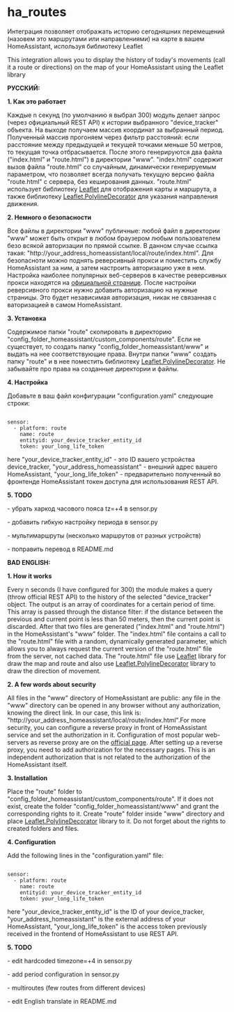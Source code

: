 # ha_routes
<p>Интеграция позволяет отображать историю сегодняшних перемещений (назовем это маршрутами или направлениями) на карте в вашем HomeAssistant, используя библиотеку Leaflet</p>
<p>This integration allows you to display the history of today's movements (call it a route or directions) on the map of your HomeAssistant using the Leaflet library</p>

<p><b>РУССКИЙ:</b></p>
<p><b>1. Как это работает</b></p>
<p>Каждые n секунд (по умолчанию я выбрал 300) модуль делает запрос (через официальный REST API) к истории выбранного "device_tracker" объекта. На выходе получаем массив координат за выбранный период. Полученный массив прогоняем через фильтр расстояний: если расстояние между предыдущей и текущей точками меньше 50 метров, то текущая точка отбрасывается. После этого генерируются два файла ("index.html" и "route.html") в директории "www". "index.html" содержит вызов файла "route.html" со случайным, динамически генерируемым параметром, что позволяет всегда получать текущую версию файла "route.html" с сервера, без кеширования данных. "route.html" использует библиотеку <a href='https://leafletjs.com/download.html'>Leaflet</a> для отображения карты и маршрута, а также библиотеку <a href='https://github.com/bbecquet/Leaflet.PolylineDecorator'>Leaflet.PolylineDecorator</a> для указания направления движения.</p>

<p><b>2. Немного о безопасности</b></p>
<p>Все файлы в директории "www" публичные: любой файл в директории "www" может быть открыт в любом браузером любым пользователем безо всякой авторизации по прямой ссылке. В данном случае ссылка такая: "http://your_address_homeassistant/local/route/index.html".  Для безопасноти можно поднять реверсивный прокси и поместить службу HomeAssistant за ним, а затем настроить авторизацию уже в нем. Настройка наиболее популярных веб-серверов в качестве реверсивных прокси находятся на <a href=https://www.home-assistant.io/docs/ecosystem/nginx>официальной странице</a>. После настройки реверсивного прокси нужно добавить авторизацию на нужные страницы. Это будет независимая авторизация, никак не связанная с ваторизацией в самом HomeAssistant.</p>

<p><b>3. Установка</b></p>
<p>Содержимое папки "route" скопировать в директорию "config_folder_homeassistant/custom_components/route". Если не существует, то создать папку "config_folder_homeassistant/www" и выдать на нее соответствующие права. Внутри папки "www" создать папку "route" и в нее поместить библиотеку <a href='https://github.com/bbecquet/Leaflet.PolylineDecorator'>Leaflet.PolylineDecorator</a>. Не забывайте про права на созданные директории и файлы.</p>

<p><b>4. Настройка</b></p>
<p>Добавьте в ваш файл конфигурации "configuration.yaml" следующие строки:</p>
<pre><code>
sensor:
  - platform: route
    name: route
    entityid: your_device_tracker_entity_id
    token: your_long_life_token
</code></pre>
<p>here "your_device_tracker_entity_id" - это ID вашего устройства device_tracker, "your_address_homeassistant" - внешний адрес вашего HomeAssistant, "your_long_life_token" - предварительно полученный во фронтенде HomeAssistant токен доступа для использования REST API.</p>

<p><b>5. TODO</b></p>
<p>- убрать харкод часового пояса tz=+4 в sensor.py</p>
<p>- добавить гибкую настройку периода в sensor.py</p>
<p>- мультимаршруты (несколько маршрутов от разных устройств)</p>
<p>- поправить перевод в README.md</p>

<p><b>BAD ENGLISH:</b></p>
<p><b>1. How it works</b></p>
<p>Every n seconds (I have configured for 300) the module makes a query (throw official REST API) to the history of the selected "device_tracker" object. The output is an array of coordinates for a certain period of time. This array is passed through the distance filter: if the distance between the previous and current point is less than 50 meters, then the current point is discarded. After that two files are generated ("index.html" and "route.html") in the HomeAssistant's "www" folder. The "index.html" file contains a call to the "route.html" file with a random, dynamically generated parameter, which allows you to always request the current version of the "route.html" file from the server, not cached data. The "route.html" file use <a href='https://leafletjs.com/download.html'>Leaflet</a> library for draw the map and route and also use <a href='https://github.com/bbecquet/Leaflet.PolylineDecorator'>Leaflet.PolylineDecorator</a> library to draw the direction of movement.</p>

<p><b>2. A few words about security</b></p>
<p>All files in the "www" directory of HomeAssistant are public: any file in the "www" directory can be opened in any browser without any authorization, knowing the direct link. In our case, this link is: "http://your_address_homeassistant/local/route/index.html".For more security, you can configure a reverse proxy in front of HomeAssistant service and set the authorization in it. Configuration of most popular web-servers as reverse proxy are on the <a href=https://www.home-assistant.io/docs/ecosystem/nginx>official page</a>. 
After setting up a reverse proxy, you need to add authorization for the necessary pages. This is an independent authorization that is not related to the authorization of the HomeAssistant itself.</p>

<p><b>3. Installation</b></p>
<p>Place the "route" folder to "config_folder_homeassistant/custom_components/route". If it does not exist, create the folder "config_folder_homeassistant/www" and grant the corresponding rights to it. Create "route" folder inside "www" directory and place <a href='https://github.com/bbecquet/Leaflet.PolylineDecorator'>Leaflet.PolylineDecorator</a> library to it. Do not forget about the rights to created folders and files.</p>

<p><b>4. Configuration</b></p>
<p>Add the following lines in the "configuration.yaml" file:</p>
<pre><code>
sensor:
  - platform: route
    name: route
    entityid: your_device_tracker_entity_id
    token: your_long_life_token
</code></pre>
<p>here "your_device_tracker_entity_id" is the ID of your device_tracker, "your_address_homeassistant" is the external address of your HomeAssistant, "your_long_life_token" is the access token previously received in the frontend of HomeAssistant to use REST API.</p>

<p><b>5. TODO</b></p>
<p>- edit hardcoded timezone=+4 in sensor.py</p>
<p>- add period configuration in sensor.py</p>
<p>- multiroutes (few routes from different devices)</p>
<p>- edit English translate in README.md</p>
